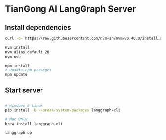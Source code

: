 # TianGong AI LangGraph Server

## Install dependencies

```bash
curl -o- https://raw.githubusercontent.com/nvm-sh/nvm/v0.40.0/install.sh | bash

nvm install
nvm alias default 20
nvm use

npm install
# Update npm packages
npm update
```

## Start server

```bash

# Windows & Linux
pip install -U --break-system-packages langgraph-cli 

# Mac Only
brew install langgraph-cli

langgraph up
```
